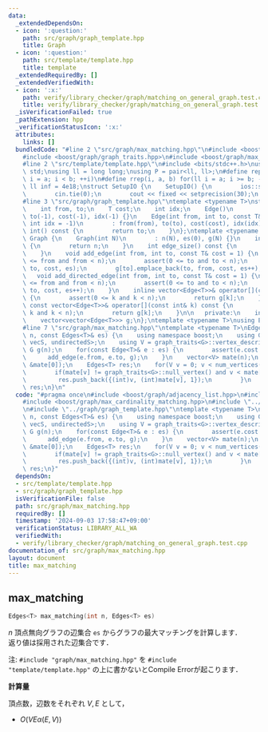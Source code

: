 ```yaml
---
data:
  _extendedDependsOn:
  - icon: ':question:'
    path: src/graph/graph_template.hpp
    title: Graph
  - icon: ':question:'
    path: src/template/template.hpp
    title: template
  _extendedRequiredBy: []
  _extendedVerifiedWith:
  - icon: ':x:'
    path: verify/library_checker/graph/matching_on_general_graph.test.cpp
    title: verify/library_checker/graph/matching_on_general_graph.test.cpp
  _isVerificationFailed: true
  _pathExtension: hpp
  _verificationStatusIcon: ':x:'
  attributes:
    links: []
  bundledCode: "#line 2 \"src/graph/max_matching.hpp\"\n#include <boost/graph/adjacency_list.hpp>\n\
    #include <boost/graph/graph_traits.hpp>\n#include <boost/graph/max_cardinality_matching.hpp>\n\
    #line 2 \"src/template/template.hpp\"\n#include <bits/stdc++.h>\nusing namespace\
    \ std;\nusing ll = long long;\nusing P = pair<ll, ll>;\n#define rep(i, a, b) for(ll\
    \ i = a; i < b; ++i)\n#define rrep(i, a, b) for(ll i = a; i >= b; --i)\nconstexpr\
    \ ll inf = 4e18;\nstruct SetupIO {\n    SetupIO() {\n        ios::sync_with_stdio(0);\n\
    \        cin.tie(0);\n        cout << fixed << setprecision(30);\n    }\n} setup_io;\n\
    #line 3 \"src/graph/graph_template.hpp\"\ntemplate <typename T>\nstruct Edge {\n\
    \    int from, to;\n    T cost;\n    int idx;\n    Edge()\n        : from(-1),\
    \ to(-1), cost(-1), idx(-1) {}\n    Edge(int from, int to, const T& cost = 1,\
    \ int idx = -1)\n        : from(from), to(to), cost(cost), idx(idx) {}\n    operator\
    \ int() const {\n        return to;\n    }\n};\ntemplate <typename T>\nstruct\
    \ Graph {\n    Graph(int N)\n        : n(N), es(0), g(N) {}\n    int size() const\
    \ {\n        return n;\n    }\n    int edge_size() const {\n        return es;\n\
    \    }\n    void add_edge(int from, int to, const T& cost = 1) {\n        assert(0\
    \ <= from and from < n);\n        assert(0 <= to and to < n);\n        g[from].emplace_back(from,\
    \ to, cost, es);\n        g[to].emplace_back(to, from, cost, es++);\n    }\n \
    \   void add_directed_edge(int from, int to, const T& cost = 1) {\n        assert(0\
    \ <= from and from < n);\n        assert(0 <= to and to < n);\n        g[from].emplace_back(from,\
    \ to, cost, es++);\n    }\n    inline vector<Edge<T>>& operator[](const int& k)\
    \ {\n        assert(0 <= k and k < n);\n        return g[k];\n    }\n    inline\
    \ const vector<Edge<T>>& operator[](const int& k) const {\n        assert(0 <=\
    \ k and k < n);\n        return g[k];\n    }\n\n   private:\n    int n, es;\n\
    \    vector<vector<Edge<T>>> g;\n};\ntemplate <typename T>\nusing Edges = vector<Edge<T>>;\n\
    #line 7 \"src/graph/max_matching.hpp\"\ntemplate <typename T>\nEdges<T> max_matching(int\
    \ n, const Edges<T>& es) {\n    using namespace boost;\n    using G = adjacency_list<vecS,\
    \ vecS, undirectedS>;\n    using V = graph_traits<G>::vertex_descriptor;\n   \
    \ G g(n);\n    for(const Edge<T>& e : es) {\n        assert(e.cost == 1);\n  \
    \      add_edge(e.from, e.to, g);\n    }\n    vector<V> mate(n);\n    edmonds_maximum_cardinality_matching(g,\
    \ &mate[0]);\n    Edges<T> res;\n    for(V v = 0; v < num_vertices(g); ++v) {\n\
    \        if(mate[v] != graph_traits<G>::null_vertex() and v < mate[v]) {\n   \
    \         res.push_back({(int)v, (int)mate[v], 1});\n        }\n    }\n    return\
    \ res;\n}\n"
  code: "#pragma once\n#include <boost/graph/adjacency_list.hpp>\n#include <boost/graph/graph_traits.hpp>\n\
    #include <boost/graph/max_cardinality_matching.hpp>\n#include \"../template/template.hpp\"\
    \n#include \"../graph/graph_template.hpp\"\ntemplate <typename T>\nEdges<T> max_matching(int\
    \ n, const Edges<T>& es) {\n    using namespace boost;\n    using G = adjacency_list<vecS,\
    \ vecS, undirectedS>;\n    using V = graph_traits<G>::vertex_descriptor;\n   \
    \ G g(n);\n    for(const Edge<T>& e : es) {\n        assert(e.cost == 1);\n  \
    \      add_edge(e.from, e.to, g);\n    }\n    vector<V> mate(n);\n    edmonds_maximum_cardinality_matching(g,\
    \ &mate[0]);\n    Edges<T> res;\n    for(V v = 0; v < num_vertices(g); ++v) {\n\
    \        if(mate[v] != graph_traits<G>::null_vertex() and v < mate[v]) {\n   \
    \         res.push_back({(int)v, (int)mate[v], 1});\n        }\n    }\n    return\
    \ res;\n}"
  dependsOn:
  - src/template/template.hpp
  - src/graph/graph_template.hpp
  isVerificationFile: false
  path: src/graph/max_matching.hpp
  requiredBy: []
  timestamp: '2024-09-03 17:58:47+09:00'
  verificationStatus: LIBRARY_ALL_WA
  verifiedWith:
  - verify/library_checker/graph/matching_on_general_graph.test.cpp
documentation_of: src/graph/max_matching.hpp
layout: document
title: max_matching
---
```


## max_matching

```cpp
Edges<T> max_matching(int n, Edges<T> es)
```

$n$ 頂点無向グラフの辺集合 `es` からグラフの最大マッチングを計算します．<br>
返り値は採用された辺集合です．

注: `#include "graph/max_matching.hpp"` を `#include "template/template.hpp"` の上に書かないとCompile Errorが起こります．

**計算量**

頂点数，辺数をそれぞれ $V, E$ として，

- $O(VE \alpha(E, V))$